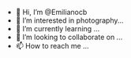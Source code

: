 - 👋 Hi, I’m @Emilianocb
- 👀 I’m interested in photography...
- 🌱 I’m currently learning ...
- 💞️ I’m looking to collaborate on ...
- 📫 How to reach me ...

<!---
Emilianocb/Emilianocb is a ✨ special ✨ repository because its `README.md` (this file) appears on your GitHub profile.
You can click the Preview link to take a look at your changes.
--->
